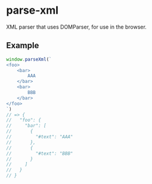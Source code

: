 # parse-xml

XML parser that uses DOMParser, for use in the browser.

## Example

```js
window.parseXml(`
<foo>
    <bar>
        AAA
    </bar>
    <bar>
        BBB
    </bar>
</foo>
`)
// => {
//   "foo": {
//     "bar": [
//       {
//         "#text": "AAA"
//       },
//       {
//         "#text": "BBB"
//       }
//     ]
//   }
// }
```